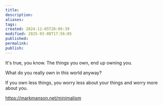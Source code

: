 ```yaml
---
title: 
description: 
aliases: 
tags: 
created: 2024-11-05T20:09:39
modified: 2025-03-08T17:56:05
published: 
permalink: 
publish: 
---
```




It's true, you know. The things you own, end up owning you.

What do you really own in this world anyway?


If you own less things, you worry less about your things and worry more about you.


https://markmanson.net/minimalism

